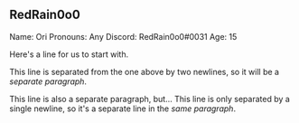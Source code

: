 RedRain0o0
----------
Name: Ori
Pronouns: Any
Discord: RedRain0o0#0031
Age: 15

Here's a line for us to start with.

This line is separated from the one above by two newlines, so it will be a *separate paragraph*.

This line is also a separate paragraph, but...
This line is only separated by a single newline, so it's a separate line in the *same paragraph*.

